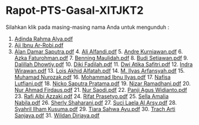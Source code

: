 # Rapot-PTS-Gasal-XITJKT2
Silahkan klik pada masing-masing nama Anda untuk mengunduh :
1. [Adinda Rahma Alya.pdf](https://github.com/mashroomcode/Rapot-PTS-XITJKT2/files/12870452/Adinda.Rahma.Alya.pdf) 
2. [Aji Ibnu Ar-Robi.pdf](https://github.com/mashroomcode/Rapot-PTS-XITJKT2/files/12870471/Aji.Ibnu.Ar-Robi.pdf) 
3. [Alan Damar Saputra.pdf](https://github.com/mashroomcode/Rapot-PTS-XITJKT2/files/12870472/Alan.Damar.Saputra.pdf) 4. [Ali Alfandi.pdf](https://github.com/mashroomcode/Rapot-PTS-XITJKT2/files/12870473/Ali.Alfandi.pdf) 5. [Andre Kurniawan.pdf](https://github.com/mashroomcode/Rapot-PTS-XITJKT2/files/12870474/Andre.Kurniawan.pdf) 6. [Azka Faturohman.pdf](https://github.com/mashroomcode/Rapot-PTS-XITJKT2/files/12870475/Azka.Faturohman.pdf) 7. [Benning Maulidah.pdf](https://github.com/mashroomcode/Rapot-PTS-XITJKT2/files/12870478/Benning.Maulidah.pdf) 8. [Budi Setiawan.pdf](https://github.com/mashroomcode/Rapot-PTS-XITJKT2/files/12870479/Budi.Setiawan.pdf) 9. [Dalillah Dhowtiy.pdf](https://github.com/mashroomcode/Rapot-PTS-XITJKT2/files/12870482/Dalillah.Dhowtiy.pdf) 10. [Diki Fadilah.pdf](https://github.com/mashroomcode/Rapot-PTS-XITJKT2/files/12870484/Diki.Fadilah.pdf) 11. [Dwi Atika Safitri.pdf](https://github.com/mashroomcode/Rapot-PTS-XITJKT2/files/12870554/Dwi.Atika.Safitri.pdf) 12. [Indra Wirawan.pdf](https://github.com/mashroomcode/Rapot-PTS-XITJKT2/files/12870486/Indra.Wirawan.pdf) 13. [Lois Akhid Alfatah.pdf](https://github.com/mashroomcode/Rapot-PTS-XITJKT2/files/12870488/Lois.Akhid.Alfatah.pdf) 14. [M. Ilyas Arfansyah.pdf](https://github.com/mashroomcode/Rapot-PTS-XITJKT2/files/12870489/M.Ilyas.Arfansyah.pdf) 15. [Muhamad Nurozak.pdf](https://github.com/mashroomcode/Rapot-PTS-XITJKT2/files/12870492/Muhamad.Nurozak.pdf)  16. [Mohammad Ibnu Ilyas.pdf](https://github.com/mashroomcode/Rapot-PTS-XITJKT2/files/12870491/Mohammad.Ibnu.Ilyas.pdf) 17. [Nafisa Lutfiani.pdf](https://github.com/mashroomcode/Rapot-PTS-XITJKT2/files/12870493/Nafisa.Lutfiani.pdf) 18. [Nicko Saputra Pratama.pdf](https://github.com/mashroomcode/Rapot-PTS-XITJKT2/files/12870494/Nicko.Saputra.Pratama.pdf) 19. [Nizar Ramadhani.pdf](https://github.com/mashroomcode/Rapot-PTS-XITJKT2/files/12870495/Nizar.Ramadhani.pdf) 20. [Nur Ahmad Firdaus.pdf](https://github.com/mashroomcode/Rapot-PTS-XITJKT2/files/12870496/Nur.Ahmad.Firdaus.pdf) 21. [Nur Saodi.pdf](https://github.com/mashroomcode/Rapot-PTS-XITJKT2/files/12870457/Nur.Saodi.pdf) 22. [Panji Agus Widianto.pdf](https://github.com/mashroomcode/Rapot-PTS-XITJKT2/files/12870458/Panji.Agus.Widianto.pdf) 23. [Rafi Albi Azzaki.pdf](https://github.com/mashroomcode/Rapot-PTS-XITJKT2/files/12870459/Rafi.Albi.Azzaki.pdf) 24. [Rifat Prasetyo.pdf](https://github.com/mashroomcode/Rapot-PTS-XITJKT2/files/12870461/Rifat.Prasetyo.pdf) 25. [Sella Amalia Nabila.pdf](https://github.com/mashroomcode/Rapot-PTS-XITJKT2/files/12870463/Sella.Amalia.Nabila.pdf) 26. [Sherly Shaharani.pdf](https://github.com/mashroomcode/Rapot-PTS-XITJKT2/files/12870464/Sherly.Shaharani.pdf) 27. [Suci Laela Al Arsy.pdf](https://github.com/mashroomcode/Rapot-PTS-XITJKT2/files/12870465/Suci.Laela.Al.Arsy.pdf) 28. [Syahril Ilham Kusuma.pdf](https://github.com/mashroomcode/Rapot-PTS-XITJKT2/files/12870467/Syahril.Ilham.Kusuma.pdf) 29. [Tiara Sahwa Ayu.pdf](https://github.com/mashroomcode/Rapot-PTS-XITJKT2/files/12870468/Tiara.Sahwa.Ayu.pdf) 30. [Trach Arti Sanjaya.pdf](https://github.com/mashroomcode/Rapot-PTS-XITJKT2/files/12870551/Trach.Arti.Sanjaya.pdf) 31. [Wildan Dirjaya.pdf](https://github.com/mashroomcode/Rapot-PTS-XITJKT2/files/12870469/Wildan.Dirjaya.pdf)





























